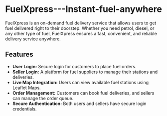 # FuelXpress---Instant-fuel-anywhere
FuelXpress is an on-demand fuel delivery service that allows users to get fuel delivered right to their doorstep. Whether you need petrol, diesel, or any other type of fuel, FuelXpress ensures a fast, convenient, and reliable delivery service anywhere.

## Features

- **User Login:** Secure login for customers to place fuel orders.
- **Seller Login:** A platform for fuel suppliers to manage their stations and deliveries.
- **Live Map Integration:** Users can view available fuel stations using Leaflet Maps.
- **Order Management:** Customers can book fuel deliveries, and sellers can manage the order queue.
- **Secure Authentication:** Both users and sellers have secure login credentials.


